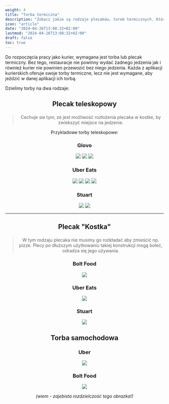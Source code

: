 ```yaml
---
weight: 4
title: "Torba termiczna"
description: "Zobacz jakie są rodzaje plecaków, toreb termicznych. Który będzie dla Ciebie najlepszy?"
icon: "article"
date: "2024-04-26T13:08:32+02:00"
lastmod: "2024-04-26T13:08:32+02:00"
draft: false
toc: true
---
```


Do rozpoczęcia pracy jako kurier, wymagana jest torba lub plecak termiczny. Bez tego, restauracje nie powinny wydać żadnego jedzenia jak i również kurier nie powinien przewozić bez niego jedzenia. Każda z aplikacji kurierskich oferuje swoje torby termiczne, lecz nie jest wymagane, aby jeździć w danej aplikacji ich torbą.

Dzielimy torby na dwa rodzaje:
<div style="text-align:center;">

## <p style="text-align: center;">Plecak teleskopowy</p>
 >Cechuje sie tym, ze jest możliwość rozłożenia plecaka w kostke, by zwiekszyć miejsce na jedzenie. 
 
 Przykladowe torby teleskopowe:

### Glovo

<!-- <img src="/../../../assets/images/backpack_glovo/1.jpg" width="600" height="600"></img> -->

![](/images/backpack_glovo/2.jpg)
![](/images/backpack_glovo/3.jpg)
![](/images/backpack_glovo/4.jpg)

### Uber Eats

![](/images/backpack_uber/1.png)
![](/images/backpack_uber/2.png)
![](/images/backpack_uber/3.png)
![](/images/backpack_bolt/1.png)


### Stuart

![](/images/backpack_stuart/1.png)
![](/images/backpack_stuart/2.png)

<hr>

## <p style="text-align: center;">Plecak "Kostka"</p>

 >W tym rodzaju plecaka nie musimy go rozkładać aby zmieścić np. pizze. Plecy po dłuższym użytkowaniu takiej konstrukcji mogą boleć, odradza się jego używania.

### Bolt Food

![](/images/backpack_bolt/3.png)

### Uber Eats

![](/images/backpack_uber/kostka.png)

### Stuart

![](/images/backpack_stuart/kostka.jpeg)

## Torba samochodowa



### Uber

![](/images/backpack_uber/4.png)

### Bolt Food

![](/images/backpack_bolt/2.png)

*(wiem - zajebista rozdzielczość tego obrazka!)*

</div>